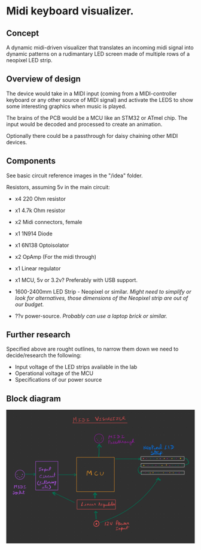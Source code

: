 # Midi keyboard visualizer.

## Concept
A dynamic midi-driven visualizer that translates an incoming midi signal into dynamic patterns on a rudimantary LED screen made of multiple rows of a neopixel LED strip. 

## Overview of design 

The device would take in a MIDI input (coming from a MIDI-controller keyboard or any other source of MIDI signal) and activate the LEDS to show some interesting graphics when music is played. 

The brains of the PCB would be a MCU like an STM32 or ATmel chip. The input would be decoded and processed to create an animation. 

Optionally there could be a passthrough for daisy chaining other MIDI devices. 

## Components
See basic circuit reference images in the "/idea" folder.

Resistors, assuming 5v in the main circuit: 
- x4 220 Ohm resistor
- x1 4.7k Ohm resistor

- x2 Midi connectors, female
- x1 1N914 Diode
- x1 6N138 Optoisolator
- x2 OpAmp (For the midi through)
- x1 Linear regulator

- x1 MCU, 5v or 3.2v? Preferably with USB support.

- 1600-2400mm LED Strip - Neopixel or similar. 
*Might need to simplify or look for alternatives, those dimensions of the Neopixel strip are out of our budget.*

- ??v power-source. 
*Probably can use a laptop brick or similar.*

## Further research

Specified above are rought outlines, to narrow them down we need to decide/research the following:
- Input voltage of the LED strips available in the lab
- Operational voltage of the MCU
- Specifications of our power source


## Block diagram

![Block diagram](block_diagram.jpeg)
